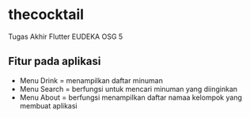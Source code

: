 # thecocktail

Tugas Akhir Flutter EUDEKA OSG 5

## Fitur pada aplikasi
- Menu Drink = menampilkan daftar minuman
- Menu Search = berfungsi untuk mencari minuman yang diinginkan 
- Menu About = berfungsi menampilkan daftar namaa kelompok yang membuat aplikasi

